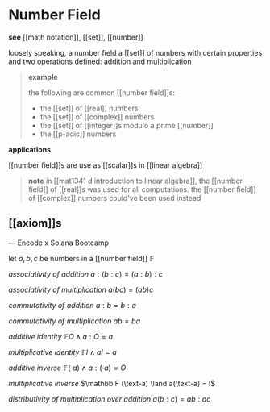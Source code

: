 # Number Field

**see** [[math notation]], [[set]], [[number]]

loosely speaking, a number field a [[set]] of numbers with certain properties and two operations defined: addition and multiplication

> **example**
>
> the following are common [[number field]]s:
>
> - the [[set]] of [[real]] numbers
> - the [[set]] of [[complex]] numbers
> - the [[set]] of [[integer]]s modulo a prime [[number]]
> - the [[p-adic]] numbers

**applications**

[[number field]]s are use as [[scalar]]s in [[linear algebra]]

> **note** in [[mat1341 d introduction to linear algebra]], the [[number field]] of [[real]]s was used for all computations. the [[number field]] of [[complex]] numbers could've been used instead

## [[axiom]]s

&mdash; Encode x Solana Bootcamp

let $a, b, c$ be numbers in a [[number field]] $\mathbb F$

_associativity of addition_ $a : (b : c) = (a : b) : c$

_associativity of multiplication_ $a(bc) = (ab)c$

_commutativity of addition_ $a : b = b : a$

_commutativity of multiplication_ $ab = ba$

_additive identity_ $\mathbb F O \land a : O = a$

_multiplicative identity_ $\mathbb F I \land aI = a$

_additive inverse_ $\mathbb F (\cdot a) \land a : (\cdot a) = O$

_multiplicative inverse_ $\mathbb F (\text-a) \land a(\text-a) = I$

_distributivity of multiplication over addition_ $a(b : c) = ab : ac$
